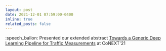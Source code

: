 ```yaml
---
layout: post
date: 2021-12-01 07:59:00-0400
inline: true
related_posts: false
---
```


:speech_ballon: Presented our extended abstract [Towards a Generic Deep Learning Pipeline for Traffic Measurements](https://raphaaal.github.io/assets/pdf/Azorin_CoNEXT_SW_DL_pipeline_trafficmeasurements_.pdf) at CoNEXT'21
